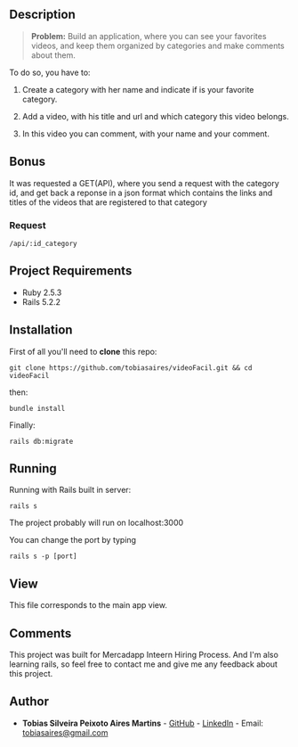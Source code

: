 
## Description

> **Problem:** Build an application, where you can see your favorites videos, and keep them organized by categories and make comments about them.


To do so, you have to:

1. Create a category with her name and indicate if is your favorite category.

2. Add a video, with his title and url and which category this video belongs.

3. In this video you can comment, with your name and your comment.


## Bonus

It was requested a GET(API), where you send a request with the category id, and get back a reponse in a json format which contains the links and titles of the videos that are registered to that category

### Request

    /api/:id_category

## Project Requirements

- Ruby 2.5.3
- Rails 5.2.2


## Installation

First of all you'll need to **clone** this repo:

    git clone https://github.com/tobiasaires/videoFacil.git && cd videoFacil
    
then:

    bundle install

Finally:

	rails db:migrate


## Running

Running with Rails built in server:

    rails s

The project probably will run on localhost:3000

You can change the port by typing 

	rails s -p [port]


## View

This file corresponds to the main app view.


## Comments

This project was built for Mercadapp Inteern Hiring Process. And I'm also learning rails, so feel free to contact me and give me any feedback about this project.

## Author

* **Tobias Silveira Peixoto Aires Martins** - [GitHub](https://github.com/tobiasaires) - [LinkedIn](https://www.linkedin.com/in/tobias-silveira) - Email: tobiasaires@gmail.com


